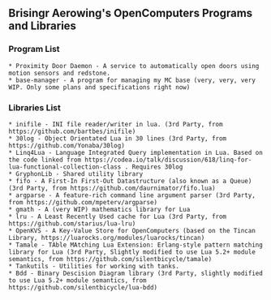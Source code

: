 ## Brisingr Aerowing's OpenComputers Programs and Libraries

### Program List

    * Proximity Door Daemon - A service to automatically open doors using motion sensors and redstone.
	* base-manager - A program for managing my MC base (very, very, very WIP. Only some plans and specifications right now)

### Libraries List

    * inifile - INI file reader/writer in lua. (3rd Party, from https://github.com/bartbes/inifile)
    * 30log - Object Orientated Lua in 30 lines (3rd Party, from https://github.com/Yonaba/30log)
	* Linq4Lua - Language Integrated Query implementation in Lua. Based on the code linked from https://codea.io/talk/discussion/618/linq-for-lua-functional-collection-class . Requires 30log
	* GryphonLib - Shared utility library
	* fifo - A First-In First-Out Datastructure (also known as a Queue) (3rd Party, from https://github.com/daurnimator/fifo.lua)
	* argparse - A feature-rich command line argument parser (3rd Party, from https://github.com/mpeterv/argparse)
	* gmath - A (very WIP) mathematics library for Lua
	* lru - A Least Recently Used cache for Lua (3rd Party, from https://github.com/starius/lua-lru)
	* OpenKVS - A Key-Value Store for OpenComputers (based on the Tincan Library, https://luarocks.org/modules/luarocks/tincan)
	* Tamale - TAble MAtching Lua Extension: Erlang-style pattern matching library for Lua (3rd Party, Slightly modified to use Lua 5.2+ module semantics, from https://github.com/silentbicycle/tamale)
	* Tankutils - Utilities for working with tanks.
	* Bdd - Binary Descision Diagram library (3rd Party, slightly modified to use Lua 5.2+ module semantics, from https://github.com/silentbicycle/lua-bdd)
	